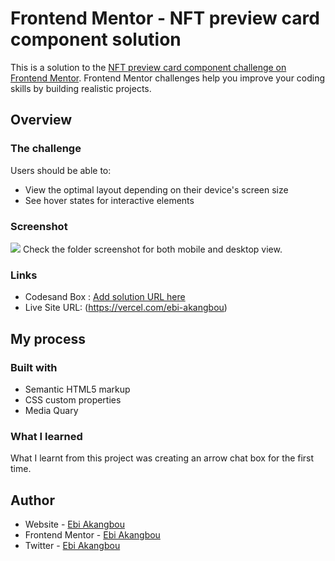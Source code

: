 # Frontend Mentor - NFT preview card component solution

This is a solution to the [NFT preview card component challenge on Frontend Mentor](https://www.frontendmentor.io/challenges/nft-preview-card-component-SbdUL_w0U). Frontend Mentor challenges help you improve your coding skills by building realistic projects. 

## Overview

### The challenge

Users should be able to:

- View the optimal layout depending on their device's screen size
- See hover states for interactive elements

### Screenshot

![](./screenshot.jpg)
Check the folder screenshot for both mobile and desktop view.

### Links

- Codesand Box : [Add solution URL here](https://ml0j03.csb.app/)
- Live Site URL: (https://vercel.com/ebi-akangbou)

## My process

### Built with

- Semantic HTML5 markup
- CSS custom properties
- Media Quary


### What I learned

What I learnt from this project was creating an arrow chat box for the first time.


## Author

- Website - [Ebi Akangbou](https://vercel.com/ebi-akangbou)
- Frontend Mentor - [Ebi Akangbou](https://www.frontendmentor.io/profile/Ebi-Akangbou)
- Twitter - [Ebi Akangbou](https://www.twitter.com/EAkangbou)    
